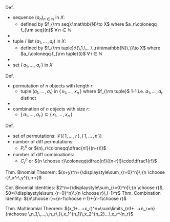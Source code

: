 
Def.
- sequence $(a_n)_{n\in\mathbb{N}}$ in $X$:
	- defined by $f_{\rm seq}:\mathbb{N}\to X$  where $a_n\coloneqq f_{\rm seq}(n)$  $\forall\,n\in\mathbb{N}$
- 
- tuple / list $(a_1,\,...\,,a_r)$ in $X$:
	- defined by $f_{\rm tuple}:\{\,1,\,...\,,r\in\mathbb{N}\,\}\to X$  where $a_i\coloneqq f_{\rm tuple}(i)$  $\forall\,i\in\mathbb{N}$
- 
- set $\{\,a_1,\,...\,,a_r\,\}$ in $X$

Def.
- permutation of $n$ objects with length $r$:
	- tuple $(a_1,\,...\,,a_r)$ in $\{\,x_1,\,...\,,x_n\,\}$
	  where  $f_{\rm tuple}$ 1-1  i.e.  $a_1,\,...\,,a_r$ distinct
- 
- combination of $n$ objects with size $r$:
	- $\{\,a_1,\,...\,,a_r\,\}\subseteq\{\,x_1,\,...\,,x_n\,\}$

Def.
- set of permutations:  $\mathcal{F}(\{\,1,\,...\,,r\,\},\,\{\,1,\,...\,,n\,\})$
- number of diff permutations:
	- $P_r^n$ or $(n)_r\coloneqq\dfrac{n!}{(n-r)!}$
- number of diff combinations:
	- $C_r^n$ or ${n \choose r}\coloneqq\dfrac{n!}{(n-r)!}\cdot\dfrac1{r!}$


Thm. Binomial Theorem:  $(x+y)^n={\displaystyle\sum_{r=0}^n}\;{n \choose r}\,x^r\,y^{\,n-r}$

Cor. Binomial Identities:  $2^n={\displaystyle\sum_{r=0}^n}\;{n \choose r}$,  $0={\displaystyle\sum_{r=0}^n}\;{n \choose r}\,(-1)^r$
Thm. Combination Identity:  ${n\choose r}={n-1\choose r-1}+{n-1\choose r}$

Thm. Multinomial Theorem:  $(x_1+...+x_r)^n=\sum\limits_{n1+...+n_r=n}{n\choose \,n_1,\,...,\,n_r\,}\,x_1^{n_1}\,x_2^{n_2}...\,x_r^{n_r}$
